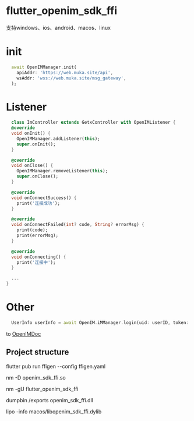 # flutter_openim_sdk_ffi
 支持windows、ios、android、macos、linux
# init 
```dart
  await OpenIMManager.init(
    apiAddr: 'https://web.muka.site/api',
    wsAddr: 'wss://web.muka.site/msg_gateway',
  );
```

# Listener
```dart
  class ImController extends GetxController with OpenIMListener {
  @override
  void onInit() {
    OpenIMManager.addListener(this);
    super.onInit();
  }

  @override
  void onClose() {
    OpenIMManager.removeListener(this);
    super.onClose();
  }

  @override
  void onConnectSuccess() {
    print('连接成功');
  }

  @override
  void onConnectFailed(int? code, String? errorMsg) {
    print(code);
    print(errorMsg);
  }

  @override
  void onConnecting() {
    print('连接中');
  }

  ...
}

```

# Other
```dart
  UserInfo userInfo = await OpenIM.iMManager.login(uid: userID, token: token);
```

to [OpenIMDoc](https://doc.rentsoft.cn/sdks/introduction)

## Project structure

flutter pub run ffigen --config ffigen.yaml

nm -D openim_sdk_ffi.so

nm -gU flutter_openim_sdk_ffi

dumpbin /exports openim_sdk_ffi.dll

lipo -info macos/libopenim_sdk_ffi.dylib

